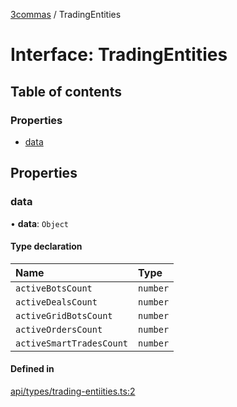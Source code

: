 [3commas](../README.md) / TradingEntities

# Interface: TradingEntities

## Table of contents

### Properties

- [data](TradingEntities.md#data)

## Properties

### data

• **data**: `Object`

#### Type declaration

| Name                     | Type     |
| :----------------------- | :------- |
| `activeBotsCount`        | `number` |
| `activeDealsCount`       | `number` |
| `activeGridBotsCount`    | `number` |
| `activeOrdersCount`      | `number` |
| `activeSmartTradesCount` | `number` |

#### Defined in

[api/types/trading-entiities.ts:2](https://github.com/ozum/3commas/blob/154787b/src/api/types/trading-entiities.ts#L2)
